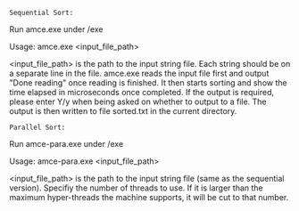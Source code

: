     Sequential Sort:

Run amce.exe under /exe

Usage: amce.exe <input_file_path>

<input_file_path> is the path to the input string file. Each string should be on a separate line in the file. amce.exe reads the input file first and output "Done reading" once reading is finished. It then starts sorting and show the time elapsed in microseconds once completed. If the output is required, please enter Y/y when being asked on whether to output to a file. The output is then written to file sorted.txt in the current directory.

    Parallel Sort:

Run amce-para.exe under /exe

Usage: amce-para.exe <input_file_path> <number of threads>

<input_file_path> is the path to the input string file (same as the sequential version). Specifiy the number of threads to use. If it is larger than the maximum hyper-threads the machine supports, it will be cut to that number.
